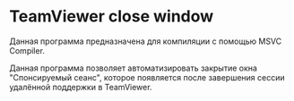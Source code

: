 # TeamViewer close window
Данная программа предназначена для компиляции с помощью MSVC Compiler.

Данная программа позволяет автоматизировать закрытие окна "Спонсируемый сеанс", которое появляется после завершения сессии удалённой поддержки в TeamViewer.
